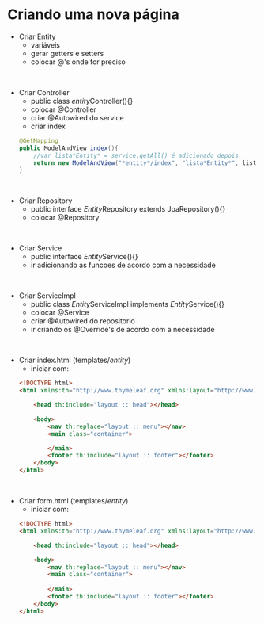 # Criando uma nova página

- Criar Entity
    - variáveis
    - gerar getters e setters
    - colocar @'s onde for preciso

</br>

- Criar Controller
    - public class *entity*Controller(){}
    - colocar @Controller
    - criar @Autowired do service
    - criar index
    ```Java
    @GetMapping
    public ModelAndView index(){
        //var lista*Entity* = service.getAll() é adicionado depois
        return new ModelAndView("*entity*/index", "lista*Entity*", lista*Entity*);
    }
    ```

</br>

- Criar Repository
    - public interface *Entity*Repository extends JpaRepository(){}
    - colocar @Repository

</br>

- Criar Service
    - public interface *Entity*Service(){}
    - ir adicionando as funcoes de acordo com a necessidade

</br>

- Criar ServiceImpl
    - public class *Entity*ServiceImpl implements *Entity*Service(){}
    - colocar @Service
    - criar @Autowired do repositorio
    - ir criando os @Override's de acordo com a necessidade

</br>

- Criar index.html (templates/*entity*)
    - iniciar com:
    ```HTML
    <!DOCTYPE html>
    <html xmlns:th="http://www.thymeleaf.org" xmlns:layout="http://www.ultraq.net.nz/thymeleaf/layout">

        <head th:include="layout :: head"></head>

        <body>
            <nav th:replace="layout :: menu"></nav>
            <main class="container">

            </main>
            <footer th:include="layout :: footer"></footer>
        </body>
    </html>
    ```

</br>

- Criar form.html (templates/*entity*)
    - iniciar com:
    ```HTML
    <!DOCTYPE html>
    <html xmlns:th="http://www.thymeleaf.org" xmlns:layout="http://www.ultraq.net.nz/thymeleaf/layout">

        <head th:include="layout :: head"></head>

        <body>
            <nav th:replace="layout :: menu"></nav>
            <main class="container">
                   
            </main>
            <footer th:include="layout :: footer"></footer>
        </body>
    </html>
    ```